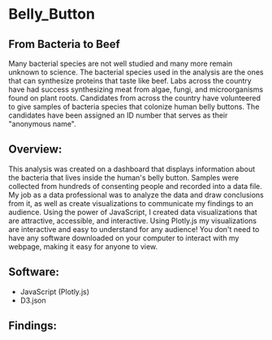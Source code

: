 # Belly_Button
## From Bacteria to Beef
Many bacterial species are not well studied and many more remain unknown to science. The bacterial species used in the analysis are the ones that can synthesize proteins that taste like beef. Labs across the country have had success synthesizing meat from algae, fungi, and microorganisms found on plant roots. Candidates from across the country have volunteered to give samples of bacteria species that colonize human belly buttons. The candidates have been assigned an ID number that serves as their "anonymous name". 

## Overview:
This analysis was created on a dashboard that displays information about the bacteria that lives inside the human's belly button. Samples were collected from hundreds of consenting people and recorded into a data file. My job as a data professional was to analyze the data and draw conclusions from it, as well as create visualizations to communicate my findings to an audience. Using the power of JavaScript, I created data visualizations that are attractive, accessible, and interactive. Using Plotly.js my visualizations are interactive and easy to understand for any audience! You don't need to have any software downloaded on your computer to interact with my webpage, making it easy for anyone to view. 

## Software:
- JavaScript (Plotly.js)
- D3.json

## Findings: 

